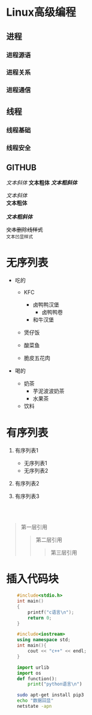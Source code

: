 # Linux高级编程


## 进程

### 进程源语
### 进程关系
### 进程通信


## 线程

### 线程基础

### 线程安全


## GITHUB

*文本斜体*
**文本粗体**
***文本粗斜体***

*文本斜体*</br>
**文本粗体**</br></br>
***文本粗斜体***</br>

~~文本删除线样式~~</br>
`文本凹显样式`</br>

# 无序列表

* 吃的
	* KFC
		* 卤鸭鸭汉堡
			* 卤鸭鸭卷
		* 和牛汉堡

	* 煲仔饭

	* 酸菜鱼

	* 脆皮五花肉

* 喝的
	* 奶茶
		* 芋泥波波奶茶
		* 水果茶
	* 饮料
# 有序列表

1. 有序列表1
	* 无序列表1
	* 无序列表2
2. 有序列表2

3. 有序列表3

</br></br>

> 第一层引用
>> 第二层引用
>>> 第三层引用


# 插入代码块

```c
	#include<stdio.h>
	int main()
	{
		printf("c语言\n");
		return 0;
	}
```


```c++
	#include<iostream>
	using namespace std;
	int main(){
		cout << "c++" << endl;
	}
```



```python
	import urlib
	import os
	def function():
		print("python语言\n")
```



```bash
	sudo apt-get install pip3
	echo "数据回显"
	netstate -apn
```
